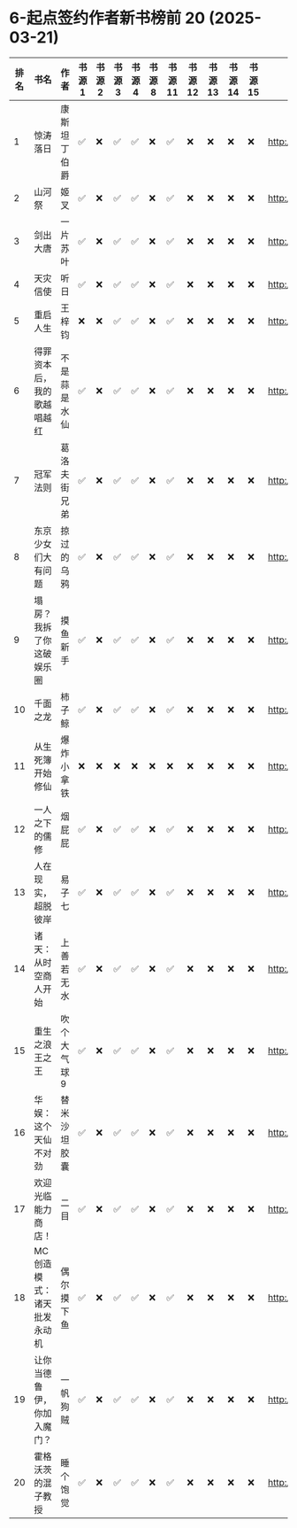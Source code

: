 # 6-起点签约作者新书榜前 20 (2025-03-21)

| 排名 | 书名             | 作者     | 书源 1 | 书源 2 | 书源 3 | 书源 4 | 书源 8 | 书源 11 | 书源 12 | 书源 13 | 书源 14 | 书源 15 | 起点链接                                   |
|----|----------------|--------|------|------|------|------|------|-------|-------|-------|-------|-------|----------------------------------------|
| 1  | 惊涛落日           | 康斯坦丁伯爵 | ✅    | ❌    | ✅    | ✅    | ❌    | ✅     | ❌     | ❌     | ❌     | ❌     | http://www.qidian.com/book/1043249350/ |
| 2  | 山河祭            | 姬叉     | ✅    | ❌    | ✅    | ✅    | ❌    | ✅     | ❌     | ❌     | ❌     | ❌     | http://www.qidian.com/book/1043748975/ |
| 3  | 剑出大唐           | 一片苏叶   | ✅    | ❌    | ✅    | ✅    | ❌    | ✅     | ❌     | ❌     | ❌     | ❌     | http://www.qidian.com/book/1043632678/ |
| 4  | 天灾信使           | 听日     | ✅    | ❌    | ✅    | ✅    | ❌    | ✅     | ❌     | ❌     | ❌     | ❌     | http://www.qidian.com/book/1043620792/ |
| 5  | 重启人生           | 王梓钧    | ❌    | ❌    | ✅    | ✅    | ❌    | ✅     | ❌     | ❌     | ❌     | ❌     | http://www.qidian.com/book/1043695973/ |
| 6  | 得罪资本后，我的歌越唱越红  | 不是蒜是水仙 | ✅    | ❌    | ✅    | ✅    | ❌    | ✅     | ❌     | ❌     | ❌     | ❌     | http://www.qidian.com/book/1043647614/ |
| 7  | 冠军法则           | 葛洛夫街兄弟 | ✅    | ❌    | ✅    | ✅    | ❌    | ✅     | ❌     | ❌     | ❌     | ❌     | http://www.qidian.com/book/1043682224/ |
| 8  | 东京少女们大有问题      | 掠过的乌鸦  | ✅    | ❌    | ✅    | ✅    | ❌    | ✅     | ❌     | ❌     | ❌     | ❌     | http://www.qidian.com/book/1043866121/ |
| 9  | 塌房？我拆了你这破娱乐圈   | 摸鱼新手   | ✅    | ❌    | ✅    | ✅    | ❌    | ✅     | ❌     | ❌     | ❌     | ❌     | http://www.qidian.com/book/1043596409/ |
| 10 | 千面之龙           | 柿子鲸    | ✅    | ❌    | ✅    | ✅    | ❌    | ✅     | ❌     | ❌     | ❌     | ❌     | http://www.qidian.com/book/1043761210/ |
| 11 | 从生死簿开始修仙       | 爆炸小拿铁  | ❌    | ❌    | ❌    | ❌    | ❌    | ❌     | ❌     | ❌     | ❌     | ❌     | http://www.qidian.com/book/1043615583/ |
| 12 | 一人之下的儒修        | 烟屁屁    | ✅    | ❌    | ✅    | ✅    | ❌    | ✅     | ❌     | ❌     | ❌     | ❌     | http://www.qidian.com/book/1043766515/ |
| 13 | 人在现实，超脱彼岸      | 易子七    | ✅    | ❌    | ✅    | ✅    | ❌    | ✅     | ❌     | ❌     | ❌     | ❌     | http://www.qidian.com/book/1043737425/ |
| 14 | 诸天：从时空商人开始     | 上善若无水  | ✅    | ❌    | ✅    | ✅    | ❌    | ✅     | ❌     | ❌     | ❌     | ❌     | http://www.qidian.com/book/1043623241/ |
| 15 | 重生之浪王之王        | 吹个大气球9 | ✅    | ❌    | ✅    | ✅    | ❌    | ✅     | ❌     | ❌     | ❌     | ❌     | http://www.qidian.com/book/1043627513/ |
| 16 | 华娱：这个天仙不对劲     | 替米沙坦胶囊 | ✅    | ❌    | ✅    | ✅    | ❌    | ✅     | ❌     | ❌     | ❌     | ❌     | http://www.qidian.com/book/1040365704/ |
| 17 | 欢迎光临能力商店！      | 二目     | ✅    | ❌    | ✅    | ✅    | ❌    | ✅     | ❌     | ❌     | ❌     | ❌     | http://www.qidian.com/book/1043740700/ |
| 18 | MC创造模式：诸天批发永动机 | 偶尔摸下鱼  | ✅    | ❌    | ✅    | ✅    | ❌    | ✅     | ❌     | ❌     | ❌     | ❌     | http://www.qidian.com/book/1043545519/ |
| 19 | 让你当德鲁伊，你加入魔门？  | 一帆狗贼   | ✅    | ❌    | ✅    | ✅    | ❌    | ✅     | ❌     | ❌     | ❌     | ❌     | http://www.qidian.com/book/1043628840/ |
| 20 | 霍格沃茨的混子教授      | 睡个饱觉   | ✅    | ❌    | ✅    | ✅    | ❌    | ✅     | ❌     | ❌     | ❌     | ❌     | http://www.qidian.com/book/1043763747/ |